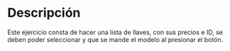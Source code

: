 # Descripción

Este ejercicio consta de hacer una lista de llaves, con sus precios e ID, se deben poder seleccionar y que se mande el modelo al presionar el botón.